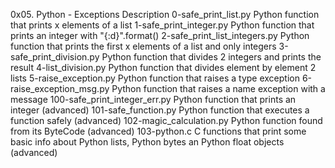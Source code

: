 0x05. Python - Exceptions
Description
0-safe_print_list.py    	Python function that prints x elements of a list
1-safe_print_integer.py	        Python function that prints an integer with "{:d}".format()
2-safe_print_list_integers.py	Python function that prints the first x elements of a list and only integers
3-safe_print_division.py	Python function that divides 2 integers and prints the result
4-list_division.py       	Python function that divides element by element 2 lists
5-raise_exception.py    	Python function that raises a type exception
6-raise_exception_msg.py	Python function that raises a name exception with a message
100-safe_print_integer_err.py	Python function that prints an integer (advanced)
101-safe_function.py     	Python function that executes a function safely (advanced)
102-magic_calculation.py	Python function found from its ByteCode (advanced)
103-python.c            	C functions that print some basic info about Python lists, Python bytes an Python float objects (advanced)
